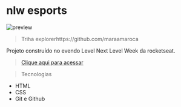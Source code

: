 # nlw esports

![preview](https://github/image.jpeg)

> Triha explorerhttps://github.com/maraamaroca

Projeto construído no evendo Level Next Level Week da rocketseat.

> [Clique aqui para acessar](https://github.com/maraamaroca)

> Tecnologias

- HTML
- CSS
- Git e Github